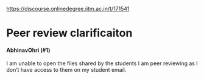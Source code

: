 https://discourse.onlinedegree.iitm.ac.in/t/171541

<html><head><meta charset='utf-8'><title>Peer review clarificaiton</title></head><body>
<h1>Peer review clarificaiton</h1>
<h4>AbhinavOhri (#1)</h4>
<p>I am unable to open the files shared by the students I am peer reviewing as I don’t have access to them on my student email.
